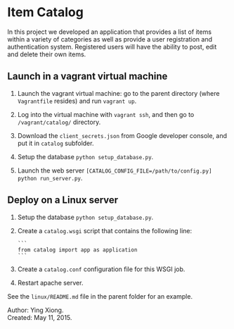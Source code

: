 Item Catalog
============

In this project we developed an application that provides a list of items within
a variety of categories as well as provide a user registration and
authentication system. Registered users will have the ability to post, edit and
delete their own items.


Launch in a vagrant virtual machine
-----------------------------------

1. Launch the vagrant virtual machine: go to the parent directory (where
   `Vagrantfile` resides) and run `vagrant up`.

2. Log into the virtual machine with `vagrant ssh`, and then go to
   `/vagrant/catalog/` directory.

3. Download the `client_secrets.json` from Google developer console, and put it
   in `catalog` subfolder.

4. Setup the database `python setup_database.py`.

5. Launch the web server
   `[CATALOG_CONFIG_FILE=/path/to/config.py] python run_server.py`.


Deploy on a Linux server
------------------------

1. Setup the database `python setup_database.py`.

2. Create a `catalog.wsgi` script that contains the following line:

       ```
       from catalog import app as application
       ```

3. Create a `catalog.conf` configuration file for this WSGI job.

4. Restart apache server.

See the `linux/README.md` file in the parent folder for an example.


Author: Ying Xiong.  
Created: May 11, 2015.
